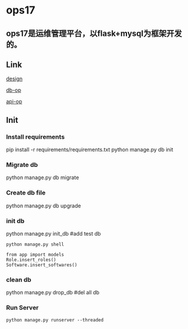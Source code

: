 # ops17
ops17是运维管理平台，以flask+mysql为框架开发的。
------

## Link
[design](/docs/design.md)

[db-op](/docs/db.md)

[api-op](/docs/api.md)

## Init
### Install requirements
pip install -r requirements/requirements.txt
python manage.py db init

### Migrate db
python manage.py db migrate

### Create db file
python manage.py db upgrade

### init db
python manage.py init_db   #add test db

```shell
python manage.py shell   

from app import models
Role.insert_roles()
Software.insert_softwares()
```

### clean db
python manage.py drop_db   #del all db

### Run Server
```shell
python manage.py runserver --threaded
```